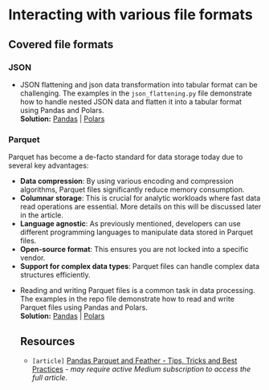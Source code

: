 # Interacting with various file formats

## Covered file formats

### JSON

* JSON flattening and json data transformation into tabular format can be
  challenging. The examples in the `json_flattening.py` file demonstrate how to
  handle nested JSON data and flatten it into a tabular format using Pandas and Polars.  
  **Solution:** [Pandas](json/pandas/json_flattening.py) | [Polars](json/polars/json_flattening.py)

### Parquet

Parquet has become a de-facto standard for data storage today due to several key advantages:

- **Data compression**: By using various encoding and compression algorithms, Parquet files significantly reduce memory consumption.
- **Columnar storage**: This is crucial for analytic workloads where fast data read operations are essential. More details on this will be discussed later in the article.
- **Language agnostic**: As previously mentioned, developers can use different programming languages to manipulate data stored in Parquet files.
- **Open-source format**: This ensures you are not locked into a specific vendor.
- **Support for complex data types**: Parquet files can handle complex data structures efficiently.

* Reading and writing Parquet files is a common task in data processing. The examples in the repo file demonstrate how to read and write Parquet files using Pandas and Polars.  
**Solution:** [Pandas](parquet/pandas/writing_reading_parquet.py) | [Polars](polars/pandas/writing_reading_parquet.py)


  ## Resources 

  * `[article]` [Pandas Parquet and Feather - Tips, Tricks and Best Practices](https://python.plainenglish.io/pandas-parquet-and-feather-92636bb3555d) - _may require active Medium subscription to access the full article_.
    

